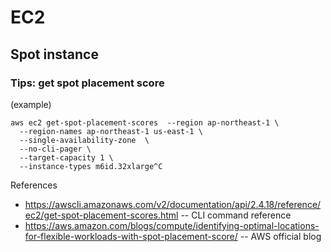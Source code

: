 # EC2

## Spot instance

### Tips: get spot placement score

(example)

```
aws ec2 get-spot-placement-scores  --region ap-northeast-1 \
  --region-names ap-northeast-1 us-east-1 \
  --single-availability-zone  \
  --no-cli-pager \
  --target-capacity 1 \
  --instance-types m6id.32xlarge^C
```

References

* https://awscli.amazonaws.com/v2/documentation/api/2.4.18/reference/ec2/get-spot-placement-scores.html -- CLI command reference
* https://aws.amazon.com/blogs/compute/identifying-optimal-locations-for-flexible-workloads-with-spot-placement-score/ -- AWS official blog
